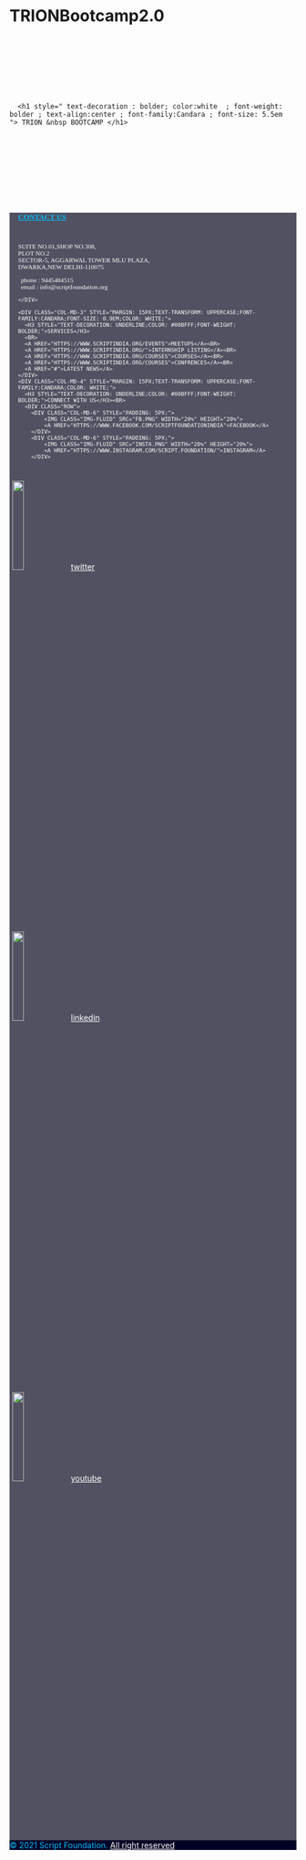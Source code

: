 # TRIONBootcamp2.0


<!DOCTYPE html>
<html>
<head>

<br><br><br><br><br><br>

      <h1 style=" text-decoration : bolder; color:white  ; font-weight: bolder ; text-align:center ; font-family:Candara ; font-size: 5.5em  "> TRION &nbsp BOOTCAMP </h1> 
      
<br><br><br><br><br><br><br>

<title> TRION BOOTCAMP </title>
<meta charset="utf-8">
<meta name="viewport" content="width=device-width, initial-scale=1">
<link rel="stylesheet" href="https://maxcdn.bootstrapcdn.com/bootstrap/4.4.1/css/bootstrap.min.css">
<link rel="stylesheet" href="https://cdnjs.cloudflare.com/ajax/libs/font-awesome/4.7.0/css/font-awesome.min.css">
<style type="text/css">
  a{
    color: white;
    }
</style>
</head>

<body style="background-image: url(new1.jpeg);background-size:100%">

<footer class="page-footer font-small indigo" >
<!-- Footer Links -->
<div class="container-fluid" style="background-color:rgba(0,0,25,0.68);" >
  
<!-- Grid row -->
  <div class="row"> 
    <div class="col-md-4" style="margin: 15px;text-transform: uppercase;font-family:Candara;font-size: 0.8em;color: white;"> 
      <h3 style="text-decoration: underline;color: #00bfff;font-weight: bolder;">Contact us</h3>
      <br>
      <p > Suite No.01,Shop No.308,<br>
        Plot No.2<br>
        Sector-5, Aggarwal Tower MLU Plaza,<br>
        Dwarka,New Delhi-110075<br>
        </p>
<div class="col-md-4" style="margin: 5px;font-family:Candara;font-size: 1em;color: white;text-transform:lowercase;"> 
        <p> Phone : 9445484515 <br>
        Email&nbsp:&nbspinfo@scriptfoundation.org</p>
        </div> 

    </div>

    <div class="col-md-3" style="margin: 15px;text-transform: uppercase;font-family:Candara;font-size: 0.9em;color: white;">
      <h3 style="text-decoration: underline;color: #00bfff;font-weight: bolder;">Services</h3>
      <br>
      <a href="https://www.scriptindia.org/events">Meetups</a><br>
      <a href="https://www.scriptindia.org/">Internship Listing</a><br>
      <a href="https://www.scriptindia.org/courses">Courses</a><br>
      <a href="https://www.scriptindia.org/courses">Confrences</a><br>
      <a href="#">Latest News</a>
    </div>
    <div class="col-md-4" style="margin: 15px;text-transform: uppercase;font-family:Candara;color: white;">
      <h3 style="text-decoration: underline;color: #00bfff;font-weight: bolder;">connect with us</h3><br>
      <div class="row">
        <div class="col-md-6" style="padding: 5px;">
            <img class="img-fluid" src="fb.png" width="20%" height="20%">
            <a href="https://www.facebook.com/scriptfoundationindia">facebook</a>
        </div>
        <div class="col-md-6" style="padding: 5px;">
            <img class="img-fluid" src="insta.png" width="20%" height="20%">
            <a href="https://www.instagram.com/script.foundation/">instagram</a>
        </div>
</div>
      <br>
          <div class="row">
        <div class="col-md-6"style="padding: 5px;">
            <img class="img-fluid" src="twitter.png" width="20%" height="20%">
            <a href="https://twitter.com/scriptfoundati1?lang=en">twitter</a>
        </div>
        <div class="col-md-6"style="padding: 5px;">
            <img class="img-fluid" src="linkden.png" width="20%" height="20%">
            <a href="https://www.linkedin.com/company/scriptfoundation/about/">linkedin</a>
        </div>
      </div><br>
      <div class="row">
        <div class="col-md-6"style="padding: 5px;">
            <img class="img-fluid" src="youtube.jpg" width="20%" height="20%">
            <a href="https://www.youtube.com/channel/UC4OVJeHogUQDHws7AKG7dMA">youtube</a>
        </div>
    </div>
  </div>
</div>
<div class="footer-copyright text-center py-3" style="background-color:#000024;color: #00bfff;">© 2021 Script Foundation.
  <a href="https://mdbootstrap.com/" style="color: white;"> All right reserved</a>
</div>

</footer>

</body>

</html>

</div>

